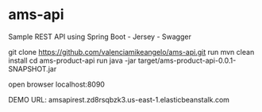 # ams-api

Sample REST API using Spring Boot - Jersey - Swagger


git clone https://github.com/valenciamikeangelo/ams-api.git
run mvn clean install
cd ams-product-api
run java -jar target/ams-product-api-0.0.1-SNAPSHOT.jar

open browser localhost:8090


DEMO URL: amsapirest.zd8rsqbzk3.us-east-1.elasticbeanstalk.com